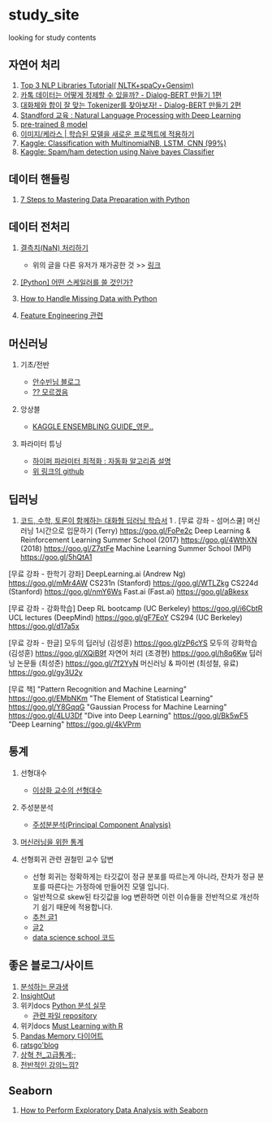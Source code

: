# study_site
looking for study contents


## 자연어 처리
1. [Top 3 NLP Libraries Tutorial( NLTK+spaCy+Gensim)](https://www.kaggle.com/mjbahmani/top-3-nlp-libraries-tutorial-nltk-spacy-gensim)
1. [카톡 데이터는 어떻게 정제할 수 있을까? - Dialog-BERT 만들기 1편](https://blog.pingpong.us/dialog-bert-1/)
1. [대화체와 합이 잘 맞는 Tokenizer를 찾아보자! - Dialog-BERT 만들기 2편](https://blog.pingpong.us/tokenizer/)
1. [Standford 교육 : Natural Language Processing with Deep Learning](http://web.stanford.edu/class/cs224n/)
1. [pre-trained 8 model](https://www.analyticsvidhya.com/blog/2019/03/pretrained-models-get-started-nlp/)
1. [이미지/케라스 | 학습된 모델을 새로운 프로젝트에 적용하기](https://jeinalog.tistory.com/13)
1. [Kaggle: Classification with MultinomialNB, LSTM, CNN (99%)](https://www.kaggle.com/anjanatiha/classification-with-multinomialnb-lstm-cnn-99)
1. [Kaggle: Spam/ham detection using Naive bayes Classifier](https://www.kaggle.com/dilip990/spam-ham-detection-using-naive-bayes-classifier)

## 데이터 핸들링
1. [7 Steps to Mastering Data Preparation with Python](https://www.kdnuggets.com/2017/06/7-steps-mastering-data-preparation-python.html?fbclid=IwAR2ZUMDdonXVFQ29nI5d208WsgtWIkvY7wPnNT6V4CnDegty8J-eLP4XBnI)


## 데이터 전처리
1. [결측치(NaN) 처리하기](https://blog.naver.com/tjdudwo93/220976082118)   
    - 위의 글을 다른 유저가 재가공한 것 >> [링크](https://eda-ai-lab.tistory.com/14)   
  
2. [[Python] 어떤 스케일러를 쓸 것인가?](https://mkjjo.github.io/python/2019/01/10/scaler.html)

3. [How to Handle Missing Data with Python](https://machinelearningmastery.com/handle-missing-data-python/)

1. [Feature Engineering 관련](http://hero4earth.com/blog/learning/2018/01/29/Feature_Engineering_Basic/)

## 머신러닝
1. 기초/전반
    - [안수빈님 블로그](https://subinium.github.io/machinelearning/) 
    - [?? 모르겠음](https://jfun.tistory.com/64?category=836744)
   
1. 앙상블
    - [KAGGLE ENSEMBLING GUIDE_영문..](https://mlwave.com/kaggle-ensembling-guide/)

1. 파라미터 튜닝
    - [하이퍼 파라미터 최적화 : 자동화 알고리즘 설명](https://dkopczyk.quantee.co.uk/hyperparameter-optimization/)
    - [위 링크의 github](https://github.com/dawidkopczyk/blog/blob/master/hyperparam.py)


## 딥러닝
1. [코드, 수학, 토론이 함께하는 대화형 딥러닝 학습서](http://ko.d2l.ai/)
1 . [무료 강좌 - 섬머스쿨]
머신러닝 1시간으로 입문하기 (Terry)  https://goo.gl/FoPe2c
Deep Learning & Reinforcement Learning Summer School
(2017)  https://goo.gl/4WthXN 
(2018)  https://goo.gl/Z7stFe
Machine Learning Summer School (MPI) https://goo.gl/5hQtA1

[무료 강좌 - 한학기 강좌]
DeepLearning.ai (Andrew Ng)  https://goo.gl/mMr4AW
CS231n (Stanford)  https://goo.gl/WTLZkg
CS224d (Stanford)  https://goo.gl/nmY6Ws
Fast.ai (Fast.ai)  https://goo.gl/aBkesx

[무료 강좌 - 강화학습]
Deep RL bootcamp (UC Berkeley)  https://goo.gl/i6CbtR
UCL lectures (DeepMind)  https://goo.gl/gF7EoY
CS294 (UC Berkeley)  https://goo.gl/d17a5x

[무료 강좌 - 한글]
모두의 딥러닝 (김성훈)  https://goo.gl/zP6cYS
모두의 강화학습 (김성훈)  https://goo.gl/XQiB9f
자연어 처리 (조경현)  https://goo.gl/h8q6Kw
딥러닝 논문들 (최성준)  https://goo.gl/7f2YyN
머신러닝 & 파이썬 (최성철, 유료)  https://goo.gl/gy3U2y

[무료 책]
"Pattern Recognition and Machine Learning"  https://goo.gl/EMbNKm
"The Element of Statistical Learning"  https://goo.gl/Y8GqqG
"Gaussian Process for Machine Learning"  https://goo.gl/4LU3Df
"Dive into Deep Learning"  https://goo.gl/Bk5wF5
"Deep Learning"  https://goo.gl/4kVPrm


## 통계
1. 선형대수
    - [이상화 교수의 선형대수](http://www.kocw.net/home/search/kemView.do?kemId=977757)   
    
1. 주성분분석
    - [주성분분석(Principal Component Analysis)](https://ratsgo.github.io/machine%20learning/2017/04/24/PCA/)
    
1. [머신러닝을 위한 통계](https://brunch.co.kr/@sungho/8)

1. 선형회귀 관련 권철민 교수 답변
    - 선형 회귀는 정확하게는 타깃값이 정규 분포를 따르는게 아니라, 잔차가 정규 분포를 따른다는 가정하에 만들어진 모델 입니다.   
    - 일반적으로 skew된 타깃값을  log 변환하면 이런  이슈들을 전반적으로 개선하기 쉽기 때문에 적용합니다.
    - [추천 글1](https://socialinnovation.tistory.com/145)
    - [글2](https://walkingwithus.tistory.com/606)
    - [data science school 코드](https://datascienceschool.net/view-notebook/2787ec5d30664dea850fe0a940e5c1e4/)
 
    

## 좋은 블로그/사이트
1. [분석하는 문과생](https://sacko.tistory.com/50?category=647946)
1. [InsightOut](https://homeproject.tistory.com/category/Data%20Science/Deep%20Learning)
1. 위키docs [Python 분석 실무](https://wikidocs.net/20967)
    - [관련 파일 repository](https://github.com/chuni90/python_analysis_book)
1. 위키docs [Must Learning with R ](https://wikidocs.net/33920)    
1. [Pandas Memory 다이어트](https://drive.google.com/file/d/12faqaslFIF-Sg_sU3jeGyauW5ClRqS8D/view)
1. [ratsgo'blog](https://ratsgo.github.io/machine%20learning/2017/04/16/clustering/)
1. [상혁 천_고급통계;;](https://sanghyukchun.github.io/home/)
1. [전반적인 강의느낌?](http://norman3.github.io/prml/docs/chapter03/0)

## Seaborn
1. [How to Perform Exploratory Data Analysis with Seaborn](https://towardsdatascience.com/how-to-perform-exploratory-data-analysis-with-seaborn-97e3413e841d)
